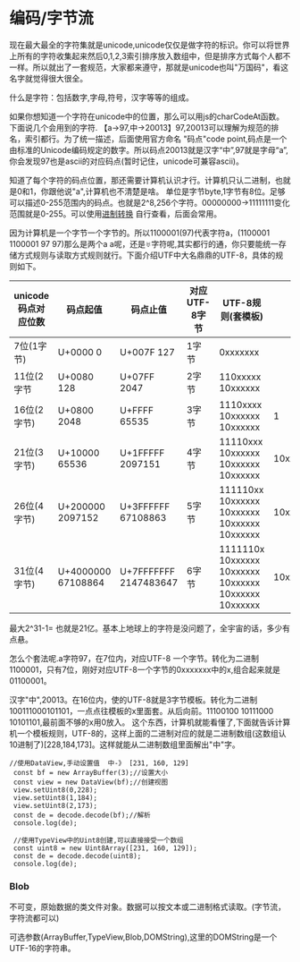 # 编码/字节流

现在最大最全的字符集就是unicode,unicode仅仅是做字符的标识。你可以将世界上所有的字符收集起来然后0,1,2,3索引排序放入数组中，但是排序方式每个人都不一样。所以就出了一套规范，大家都来遵守，那就是unicode也叫"万国码"，看这名字就觉得很大很全。

什么是字符：包括数字,字母,符号，汉字等等的组成。

如果你想知道一个字符在unicode中的位置，那么可以用js的charCodeAt函数。下面说几个会用到的字符. 【a->97,中->20013】97,20013可以理解为规范的排名，索引都行。为了统一描述，后面使用官方命名 "码点"code point,码点是一个由标准的Unicode编码规定的数字。所以码点20013就是汉字“中”,97就是字母“a”,你会发现97也是ascii的对应码点(暂时记住，unicode可兼容ascii)。

知道了每个字符的码点位置，那还需要计算机认识才行。计算机只认二进制，也就是0和1，你跟他说"a",计算机也不清楚是啥。 单位是字节byte,1字节有8位。足够可以描述0-255范围内的码点。也就是2^8,256个字符。00000000->11111111变化范围就是0-255。可以使用[进制转换](https://www.sojson.com/hexconvert/64to10.html) 自行查看，后面会常用。

因为计算机是一个字节一个字节的。所以1100001(97)代表字符a，(1100001 1100001 97 97)那么是两个a a呢，还是♅字符呢,其实都行的通，你只要能统一存储方式规则与读取方式规则就行。下面介绍UTF中大名鼎鼎的UTF-8，具体的规则如下。

| unicode码点对应位数 | 码点起值                 | 码点止值                    | 对应UTF-8字节 | UTF-8规则(套模板)                                          |          |
| ------------- | -------------------- | ----------------------- | --------- | ----------------------------------------------------- | -------- |
| 7位(1字节)       | U+0000      0        | U+007F     127          | 1字节       | 0xxxxxxx                                              |          |
| 11位(2字节       | U+0080      128      | U+07FF      2047        | 2字节       | 110xxxxx 10xxxxxx                                     |          |
| 16位(2字节)      | U+0800      2048     | U+FFFF      65535       | 3字节       | 1110xxxx 10xxxxxx 10xxxxxx                            | 1        |
| 21位(3字节)      | U+10000      65536   | U+1FFFFF    2097151     | 4字节       | 11110xxx 10xxxxxx 10xxxxxx 10xxxxxx                   | 10xxxxxx |
| 26位(4字节)      | U+200000  2097152    | U+3FFFFFF   67108863    | 5字节       | 111110xx 10xxxxxx 10xxxxxx 10xxxxxx 10xxxxxx          | 10xxxxxx |
| 31位(4字节)      | U+4000000   67108864 | U+7FFFFFFF   2147483647 | 6字节       | 1111110x 10xxxxxx 10xxxxxx 10xxxxxx 10xxxxxx 10xxxxxx | 10xxxxxx |

最大2^31-1=  也就是21亿。基本上地球上的字符是没问题了，全宇宙的话，多少有点悬。

怎么个套法呢.a字符97，在7位内，对应UTF-8 一个字节。转化为二进制1100001，只有7位，刚好对应UTF-8一个字节的0xxxxxxx中的x,组合起来就是01100001。

汉字"中",20013。在16位内，使的UTF-8就是3字节模板。转化为二进制100111000101101，一点点往模板的x里面套。从后向前。11100100 10111000 10101101,最前面不够的x用0放入。 这个东西，计算机就能看懂了,下面就告诉计算机一个模板规则，UTF-8的，这样上面的二进制对应的就是二进制数组(这数组认10进制了)\[228,184,173]。这样就能从二进制数组里面解出"中"字。

```
//使用DataView,手动设置值  中-》 [231, 160, 129] 
 const bf = new ArrayBuffer(3);//设置大小
 const view = new DataView(bf);//创建视图
 view.setUint8(0,228);
 view.setUint8(1,184);
 view.setUint8(2,173);
 const de = decode.decode(bf);//解析
 console.log(de);
 
 //使用TypeView中的Uint8创建,可以直接接受一个数组
 const uint8 = new Uint8Array([231, 160, 129]);
 const de = decode.decode(uint8);
 console.log(de);
```

### Blob

不可变，原始数据的类文件对象。数据可以按文本或二进制格式读取。(字节流，字符流都可以)

可选参数(ArrayBuffer,TypeView,Blob,DOMString),这里的DOMString是一个UTF-16的字符串。

